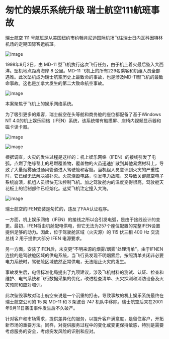 # 匆忙的娱乐系统升级 瑞士航空111航班事故

瑞士航空 111 号航班是从美国纽约市约翰肯尼迪国际机场飞往瑞士日内瓦科因特林机场的定期国际客运航班。

![image](https://github.com/user-attachments/assets/3de7e10e-6067-4424-8e2d-61c293dc7b85)


1998年9月2日，由 MD-11 型飞机执行这次飞行任务，由于机上着火最后坠入大西洋。坠机地点距离海岸 8 公里。MD-11 飞机上的所有229名乘客和机组人员全部遇难。此次坠机成为瑞士航空历史上最致命的事故，也是涉及MD-11型飞机的最致命事故。这也是加拿大发生的第二大致命航空事故。

![image](https://github.com/user-attachments/assets/46cb818a-1a5c-4cf4-a2ea-68fc5698f203)

本案聚焦于飞机上的娱乐网络系统。

为了吸引更多的乘客，瑞士航空在头等舱和商务舱的座位都配备了基于Windows NT 4.0的机上娱乐网络（IFEN）系统，该系统带有触摸屏、座椅内视频显示器和磁卡读卡器。

![image](https://github.com/user-attachments/assets/e05e995e-10e8-4b9b-af23-ca4829654361)

![image](https://github.com/user-attachments/assets/fccc14e1-0389-46f5-80c7-8015a9a4fb72)


根据调查，火灾的发生过程是这样的：机上娱乐网络（IFEN）的接线引发了电弧，点燃了绝缘毯上的易燃覆盖物，覆盖物的火苗迅速扩散到其他易燃材料上，导致了大量烟雾通过通风管道进入驾驶舱和客舱。当机组人员意识到火灾的严重性时，它已经无法解决被扑灭。火灾烧毁电路，引发电力故障，又导致关键航空电子系统崩溃，机组人员很快无法控制飞机。加之驾驶舱内的温度变得很高，驾驶舱天花板上的铝制部件已经熔化。这架飞机注定撞入大海。

![image](https://github.com/user-attachments/assets/8a73e44f-c838-4d9e-8b6f-2b13d10ba2df)


瑞士航空的IFEN安装是匆忙的，违反了FAA认证程序。

一方面，机上娱乐网络（IFEN）的接线之所以会引发电弧，是由于接线设计的变更。最初，IFEN将由机舱配电供电，但它无法为257个座位配置的完整IFEN设置提供足够的动力。因此，位于驾驶舱区域（火灾源）的 115 伏三相 400 Hz 交流总线 2 用于提供大部分 IFEN 电源要求。

另一方面，安装了IFEN后，未变更“不明来源的烟雾/烟雾”处理清单”。由于IFNEN连接的是驾驶舱区域的供电系统，当飞行员发现不明烟雾后，按照清单关闭非必要电力系统时，驾驶舱区域依然正常供电，无法阻止火灾的发生。


事故发生后，电信标准化局提出了九项建议，涉及飞机材料的测试、认证、检查和维护、电气系统和飞行数据采集的优化，改进检查清单、火灾探测和消防设备及火灾预防和应对培训。

此次坠毁事故对瑞士航空来说是一个沉重的打击。导致事故的机上娱乐系统最终在瑞士航空公司的 15 架 MD-11 和 3 架波音 747 机队中移除。瑞士航空后来在2001年9月11日袭击事件发生后不久破产。

针对客户和市场需求，提供差异化的服务，以提升客户满意度，是留住客户，开拓新市场的重要方法。同样，对提供服务过程中的变化或变更保持敏感，特别是需要考虑服务的安全，考虑突发风险的识别和应对。
